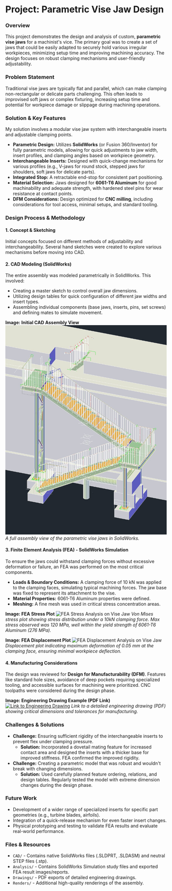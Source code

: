 # Project: Parametric Vise Jaw Design

### Overview
This project demonstrates the design and analysis of custom, **parametric vise jaws** for a machinist's vice. The primary goal was to create a set of jaws that could be easily adapted to securely hold various irregular workpieces, minimizing setup time and improving machining accuracy. The design focuses on robust clamping mechanisms and user-friendly adjustability.

### Problem Statement
Traditional vise jaws are typically flat and parallel, which can make clamping non-rectangular or delicate parts challenging. This often leads to improvised soft jaws or complex fixturing, increasing setup time and potential for workpiece damage or slippage during machining operations.

### Solution & Key Features
My solution involves a modular vise jaw system with interchangeable inserts and adjustable clamping points.
* **Parametric Design:** Utilizes **SolidWorks** (or Fusion 360/Inventor) for fully parametric models, allowing for quick adjustments to jaw width, insert profiles, and clamping angles based on workpiece geometry.
* **Interchangeable Inserts:** Designed with quick-change mechanisms for various profiles (e.g., V-jaws for round stock, stepped jaws for shoulders, soft jaws for delicate parts).
* **Integrated Stop:** A retractable end-stop for consistent part positioning.
* **Material Selection:** Jaws designed for **6061-T6 Aluminum** for good machinability and adequate strength, with hardened steel pins for wear resistance at contact points.
* **DFM Considerations:** Design optimized for **CNC milling**, including considerations for tool access, minimal setups, and standard tooling.

### Design Process & Methodology

#### 1. Concept & Sketching
Initial concepts focused on different methods of adjustability and interchangeability. Several hand sketches were created to explore various mechanisms before moving into CAD.

#### 2. CAD Modeling (SolidWorks)
The entire assembly was modeled parametrically in SolidWorks. This involved:
* Creating a master sketch to control overall jaw dimensions.
* Utilizing design tables for quick configuration of different jaw widths and insert types.
* Assembling individual components (base jaws, inserts, pins, set screws) and defining mates to simulate movement.

**Image: Initial CAD Assembly View**
![CAD Assembly of Parametric Vise Jaws](scala72.jpg)
*A full assembly view of the parametric vise jaws in SolidWorks.*

#### 3. Finite Element Analysis (FEA) - SolidWorks Simulation
To ensure the jaws could withstand clamping forces without excessive deformation or failure, an FEA was performed on the most critical components.
* **Loads & Boundary Conditions:** A clamping force of 10 kN was applied to the clamping faces, simulating typical machining forces. The jaw base was fixed to represent its attachment to the vise.
* **Material Properties:** 6061-T6 Aluminum properties were defined.
* **Meshing:** A fine mesh was used in critical stress concentration areas.

**Image: FEA Stress Plot**
![FEA Stress Analysis on Vise Jaw](Images/FEA_Stress_Plot.png)
*Von Mises stress plot showing stress distribution under a 10kN clamping force. Max stress observed was 120 MPa, well within the yield strength of 6061-T6 Aluminum (276 MPa).*

**Image: FEA Displacement Plot**
![FEA Displacement Analysis on Vise Jaw](Images/FEA_Displacement_Plot.png)
*Displacement plot indicating maximum deformation of 0.05 mm at the clamping face, ensuring minimal workpiece deflection.*

#### 4. Manufacturing Considerations
The design was reviewed for **Design for Manufacturability (DFM)**. Features like standard hole sizes, avoidance of deep pockets requiring specialized tooling, and accessible surfaces for machining were prioritized. CNC toolpaths were considered during the design phase.

**Image: Engineering Drawing Example (PDF Link)**
[![Link to Engineering Drawing](Images/Engineering_Drawing_Thumbnail.png)](./Drawings/MainJaw_Assembly_Drawing.pdf)
*Link to a detailed engineering drawing (PDF) showing critical dimensions and tolerances for manufacturing.*

### Challenges & Solutions
* **Challenge:** Ensuring sufficient rigidity of the interchangeable inserts to prevent flex under clamping pressure.
    * **Solution:** Incorporated a dovetail mating feature for increased contact area and designed the inserts with a thicker base for improved stiffness. FEA confirmed the improved rigidity.
* **Challenge:** Creating a parametric model that was robust and wouldn't break with changing dimensions.
    * **Solution:** Used carefully planned feature ordering, relations, and design tables. Regularly tested the model with extreme dimension changes during the design phase.

### Future Work
* Development of a wider range of specialized inserts for specific part geometries (e.g., turbine blades, airfoils).
* Integration of a quick-release mechanism for even faster insert changes.
* Physical prototyping and testing to validate FEA results and evaluate real-world performance.

### Files & Resources
* `CAD/` - Contains native SolidWorks files (.SLDPRT, .SLDASM) and neutral STEP files (.stp).
* `Analysis/` - Contains SolidWorks Simulation study files and exported FEA result images/reports.
* `Drawings/` - PDF exports of detailed engineering drawings.
* `Renders/` - Additional high-quality renderings of the assembly.

